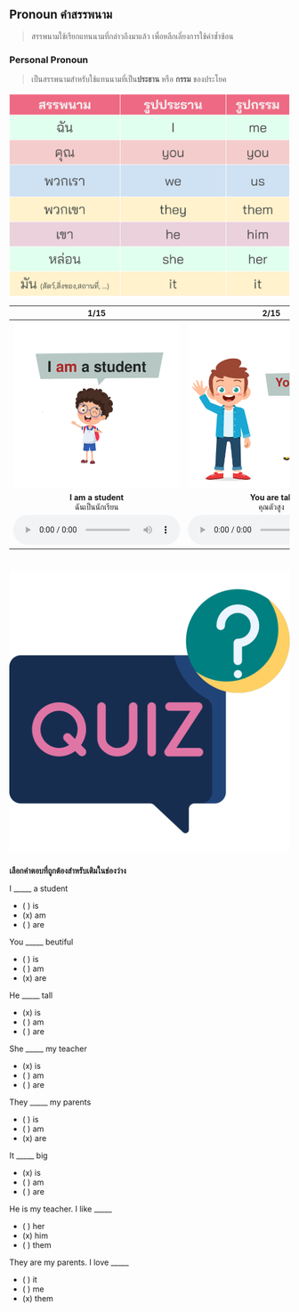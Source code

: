 
## Pronoun คำสรรพนาม
> สรรพนามใช้เรียกแทนนามที่กล่าวถึงมาแล้ว เพื่อหลีกเลี่ยงการใช้คำซ้ำซ้อน 

### Personal Pronoun 
> เป็นสรรพนามสำหรับใช้แทนนามที่เป็น**ประธาน** หรือ **กรรม** ของประโยค 

![image label](/media/img/lessons__personal-pronoun.svg)

<div class="carrousel">


|1/15|2/15|3/15|4/15|5/15|6/15|7/15|8/15|9/15|10/15|11/15|12/15|13/15|14/15|15/15|
| :----: | :----: | :----: | :----: | :----: | :----: | :----: | :----: | :----: | :----: | :----: | :----: | :----: | :----: | :----: |
|![](/media/img/personal&#x20;pronoun__I&#x20;am&#x20;a&#x20;student.svg)|![](/media/img/personal&#x20;pronoun__You&#x20;are&#x20;tall.svg)|![](/media/img/personal&#x20;pronoun__We&#x20;are&#x20;watching&#x20;television.svg)|![](/media/img/personal&#x20;pronoun__They&#x20;are&#x20;my&#x20;parents.svg)|![](/media/img/personal&#x20;pronoun__He&#x20;is&#x20;my&#x20;teacher.svg)|![](/media/img/personal&#x20;pronoun__She&#x20;is&#x20;my&#x20;sister.svg)|![](/media/img/personal&#x20;pronoun__She&#x20;is&#x20;reading&#x20;a&#x20;book.svg)|![](/media/img/personal&#x20;pronoun__It&#x20;is&#x20;very&#x20;big.svg)|![](/media/img/personal&#x20;pronoun__They&#x20;are&#x20;my&#x20;parents.&#x20;They&#x20;love&#x20;me.svg)|![](/media/img/personal&#x20;pronoun__We&#x20;love&#x20;you.svg)|![](/media/img/personal&#x20;pronoun__They&#x20;are&#x20;our&#x20;parents.&#x20;They&#x20;love&#x20;us.svg)|![](/media/img/personal&#x20;pronoun__They&#x20;are&#x20;my&#x20;parents.&#x20;I&#x20;love&#x20;them.svg)|![](/media/img/personal&#x20;pronoun__He&#x20;is&#x20;my&#x20;teacher.&#x20;I&#x20;like&#x20;him.svg)|![](/media/img/personal&#x20;pronoun__She&#x20;is&#x20;my&#x20;sister.&#x20;I&#x20;love&#x20;her.svg)|![](/media/img/personal&#x20;pronoun__I&#x20;like&#x20;it.svg)|
|**I am a student**<br>ฉันเป็นนักเรียน|**You are tall**<br>คุณตัวสูง|**We are watching television**<br>เรากําลังดูทีวี|**They are my parents**<br>พวกเขาเป็นพ่อแม่ของฉัน|**He is my teacher**<br>เขาเป็นครูของฉัน|**She is my sister**<br>หล่อนเป็นน้องสาวของฉัน|**She is reading a book**<br>หล่อนกําลังอ่านหนังสือ|**It is very big**<br>มันใหญ่มาก|**They are my parents. They love me**<br>พวกเขาเป็นพ่อแม่ของฉัน พวกเขารักฉัน|**We love you**<br>พวกเรารักเธอ|**They are our parents. They love us**<br>พวกเขาเป็นพ่อแม่ของเรา พวกเขารักเรา|**They are my parents. I love them**<br>พวกเขาเป็นพ่อแม่ของฉัน ฉันรักพวกเขา|**He is my teacher. I like him**<br>เขาเป็นครูของฉัน ฉันชอบเขา|**She is my sister. I love her**<br>หล่อนเป็นพี่สาวของฉัน ฉันรักหล่อน|**I like it**<br>ฉันชอบมัน|
|![](/media/audio/I&#x20;am&#x20;a&#x20;student.mp3)|![](/media/audio/You&#x20;are&#x20;tall.mp3)|![](/media/audio/We&#x20;are&#x20;watching&#x20;television.mp3)|![](/media/audio/They&#x20;are&#x20;my&#x20;parents.mp3)|![](/media/audio/He&#x20;is&#x20;my&#x20;teacher.mp3)|![](/media/audio/She&#x20;is&#x20;my&#x20;sister.mp3)|![](/media/audio/She&#x20;is&#x20;reading&#x20;a&#x20;book.mp3)|![](/media/audio/It&#x20;is&#x20;very&#x20;big.mp3)|![](/media/audio/They&#x20;are&#x20;my&#x20;parents.&#x20;They&#x20;love&#x20;me.mp3)|![](/media/audio/We&#x20;love&#x20;you.mp3)|![](/media/audio/They&#x20;are&#x20;our&#x20;parents.&#x20;They&#x20;love&#x20;us.mp3)|![](/media/audio/They&#x20;are&#x20;my&#x20;parents.&#x20;I&#x20;love&#x20;them.mp3)|![](/media/audio/He&#x20;is&#x20;my&#x20;teacher.&#x20;I&#x20;like&#x20;him.mp3)|![](/media/audio/She&#x20;is&#x20;my&#x20;sister.&#x20;I&#x20;love&#x20;her.mp3)|![](/media/audio/I&#x20;like&#x20;it.mp3)|

</div>

# ![icon](/media/icons/quiz.svg) 

**เลือกคำตอบที่ถูกต้องสำหรับเติมในช่องว่าง**


I _____ a student 
 - ( ) is
 - (x) am
 - ( ) are

You _____ beutiful 
 - ( ) is
 - ( ) am
 - (x) are

He _____ tall 
 - (x) is
 - ( ) am
 - ( ) are

She _____ my teacher 
 - (x) is
 - ( ) am
 - ( ) are

They _____ my parents 
 - ( ) is
 - ( ) am
 - (x) are

It _____ big
 - (x) is
 - ( ) am
 - ( ) are

He is my teacher. I like _____
 - ( ) her
 - (x) him
 - ( ) them

They are my parents. I love _____
 - ( ) it
 - ( ) me
 - (x) them